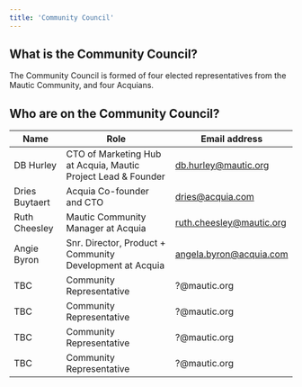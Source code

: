 ```yaml
---
title: 'Community Council'
---
```


## What is the Community Council?

The Community Council is formed of four elected representatives from the Mautic Community, and four Acquians.  

## Who are on the Community Council?

| Name      | Role     | Email address |
|-----------|--------------------|-----------------------|
| DB Hurley | CTO of Marketing Hub at Acquia, Mautic Project Lead & Founder | db.hurley@mautic.org            | 
| Dries Buytaert | Acquia Co-founder and CTO | dries@acquia.com            | 
| Ruth Cheesley | Mautic Community Manager at Acquia | ruth.cheesley@mautic.org            | 
| Angie Byron | Snr. Director, Product + Community Development at Acquia | angela.byron@acquia.com            | 
| TBC | Community Representative | ?@mautic.org            | 
| TBC | Community Representative | ?@mautic.org            | 
| TBC | Community Representative | ?@mautic.org            | 
| TBC | Community Representative | ?@mautic.org            | 
